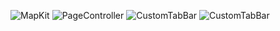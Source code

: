 ![MapKit](https://user-images.githubusercontent.com/38347138/125178837-10ca6680-e1f1-11eb-8ae3-9a664bd07aa5.gif)
![PageController](https://user-images.githubusercontent.com/38347138/125178838-11fb9380-e1f1-11eb-8f1b-0f9733e14cbd.gif)
![CustomTabBar](https://user-images.githubusercontent.com/38347138/127751131-d510f1e1-4b30-427d-8a19-af45a8d69262.gif)
![CustomTabBar](https://user-images.githubusercontent.com/38347138/127751201-3b1738b3-9d34-487f-abaf-cc5a1bcc4540.gif)
